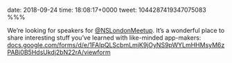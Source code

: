 date: 2018-09-24
time: 18:08:17+0000
tweet: 1044287419347075083
%%%

We’re looking for speakers for [@NSLondonMeetup](https://twitter.com/NSLondonMeetup). It’s a wonderful place to share interesting stuff you’ve learned with like-minded app-makers: [docs.google.com/forms/d/e/1FAIpQLScbmLmjK9jOyNS9pWYLmHHMsyM6zPABi0B5HdsUkdj2bN22rA/viewform](https://docs.google.com/forms/d/e/1FAIpQLScbmLmjK9jOyNS9pWYLmHHMsyM6zPABi0B5HdsUkdj2bN22rA/viewform)

